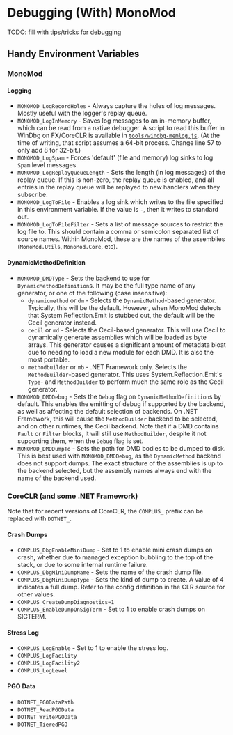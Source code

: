 # Debugging (With) MonoMod

TODO: fill with tips/tricks for debugging

## Handy Environment Variables

### MonoMod

#### Logging

- `MONOMOD_LogRecordHoles` - Always capture the holes of log messages. Mostly useful with the logger's replay queue.
- `MONOMOD_LogInMemory` - Saves log messages to an in-memory buffer, which can be read from a native debugger. A script
  to read this buffer in WinDbg on FX/CoreCLR is available in [`tools/windbg-memlog.js`](../tools/windbg-memlog.js).
  (At the time of writing, that script assumes a 64-bit process. Change line 57 to only add 8 for 32-bit.)
- `MONOMOD_LogSpam` - Forces 'default' (file and memory) log sinks to log `Spam` level messages.
- `MONOMOD_LogReplayQueueLength` - Sets the length (in log messages) of the replay queue. If this is non-zero, the replay
  queue is enabled, and all entries in the replay queue will be replayed to new handlers when they subscribe.
- `MONOMOD_LogToFile` - Enables a log sink which writes to the file specified in this environment variable. If the value is
  `-`, then it writes to standard out.
- `MONOMOD_LogToFileFilter` - Sets a list of message sources to restrict the log file to. This should contain a comma or
  semicolon separated list of source names. Within MonoMod, these are the names of the assemblies (`MonoMod.Utils`,
  `MonoMod.Core`, etc).

#### DynamicMethodDefinition

- `MONOMOD_DMDType` - Sets the backend to use for `DynamicMethodDefinition`s. It may be the full type name of any generator,
  or one of the following (case insensitive):
  - `dynamicmethod` or `dm` - Selects the `DynamicMethod`-based generator. Typically, this will be the default. However, when
    MonoMod detects that System.Reflection.Emit is stubbed out, the default will be the Cecil generator instead.
  - `cecil` or `md` - Selects the Cecil-based generator. This will use Cecil to dynamically generate assemblies which will be
    loaded as byte arrays. This generator causes a significant amount of metadata bloat due to needing to load a new module
    for each DMD. It is also the most portable.
  - `methodbuilder` or `mb` - .NET Framework only. Selects the `MethodBuilder`-based generator. This uses System.Reflection.Emit's
    `Type`- and `MethodBuilder` to perform much the same role as the Cecil generator.
- `MONOMOD_DMDDebug` - Sets the `Debug` flag on `DynamicMethodDefinition`s by default. This enables the emitting of debug
  if supported by the backend, as well as affecting the default selection of backends. On .NET Framework, this will cause
  the `MethodBuilder` backend to be selected, and on other runtimes, the Cecil backend. Note that if a DMD contains `Fault` or
  `Filter` blocks, it will still use `MethodBuilder`, despite it not supporting them, when the `Debug` flag is set.
- `MONOMOD_DMDDumpTo` - Sets the path for DMD bodies to be dumped to disk. This is best used with `MONOMOD_DMDDebug`, as the
  `DynamicMethod` backend does not support dumps. The exact structure of the assemblies is up to the backend selected, but
  the assembly names always end with the name of the backend used.

### CoreCLR (and some .NET Framework)

Note that for recent versions of CoreCLR, the `COMPLUS_` prefix can be replaced with `DOTNET_`.

#### Crash Dumps

- `COMPLUS_DbgEnableMiniDump` - Set to 1 to enable mini crash dumps on crash, whether due to managed exception bubbling to the
  top of the stack, or due to some internal runtime failure.
- `COMPLUS_DbgMiniDumpName` - Sets the name of the crash dump file.
- `COMPLUS_DbgMiniDumpType` - Sets the kind of dump to create. A value of 4 indicates a full dump. Refer to the config definition
  in the CLR source for other values.
- `COMPLUS_CreateDumpDiagnostics=1`
- `COMPLUS_EnableDumpOnSigTerm` - Set to 1 to enable crash dumps on SIGTERM.

#### Stress Log

- `COMPLUS_LogEnable` - Set to 1 to enable the stress log.
- `COMPLUS_LogFacility`
- `COMPLUS_LogFacility2`
- `COMPLUS_LogLevel`

#### PGO Data

- `DOTNET_PGODataPath`
- `DOTNET_ReadPGOData`
- `DOTNET_WritePGOData`
- `DOTNET_TieredPGO`
